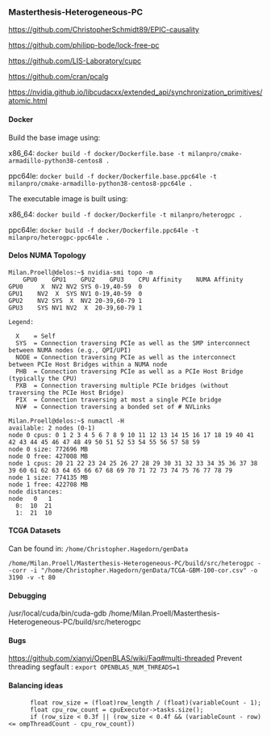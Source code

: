 ### Masterthesis-Heterogeneous-PC

https://github.com/ChristopherSchmidt89/EPIC-causality

https://github.com/philipp-bode/lock-free-pc

https://github.com/LIS-Laboratory/cupc

https://github.com/cran/pcalg

https://nvidia.github.io/libcudacxx/extended_api/synchronization_primitives/atomic.html

#### Docker
Build the base image using:

x86_64: `docker build -f docker/Dockerfile.base -t milanpro/cmake-armadillo-python38-centos8 .`

ppc64le: `docker build -f docker/Dockerfile.base.ppc64le -t milanpro/cmake-armadillo-python38-centos8-ppc64le .`

The executable image is built using:

x86_64: `docker build -f docker/Dockerfile -t milanpro/heterogpc .`

ppc64le: `docker build -f docker/Dockerfile.ppc64le -t milanpro/heterogpc-ppc64le .`

#### Delos NUMA Topology

```
Milan.Proell@delos:~$ nvidia-smi topo -m
	GPU0	GPU1	GPU2	GPU3	CPU Affinity	NUMA Affinity
GPU0	 X 	NV2	NV2	SYS	0-19,40-59	0
GPU1	NV2	 X 	SYS	NV1	0-19,40-59	0
GPU2	NV2	SYS	 X 	NV2	20-39,60-79	1
GPU3	SYS	NV1	NV2	 X 	20-39,60-79	1

Legend:

  X    = Self
  SYS  = Connection traversing PCIe as well as the SMP interconnect between NUMA nodes (e.g., QPI/UPI)
  NODE = Connection traversing PCIe as well as the interconnect between PCIe Host Bridges within a NUMA node
  PHB  = Connection traversing PCIe as well as a PCIe Host Bridge (typically the CPU)
  PXB  = Connection traversing multiple PCIe bridges (without traversing the PCIe Host Bridge)
  PIX  = Connection traversing at most a single PCIe bridge
  NV#  = Connection traversing a bonded set of # NVLinks
```

```
Milan.Proell@delos:~$ numactl -H
available: 2 nodes (0-1)
node 0 cpus: 0 1 2 3 4 5 6 7 8 9 10 11 12 13 14 15 16 17 18 19 40 41 42 43 44 45 46 47 48 49 50 51 52 53 54 55 56 57 58 59
node 0 size: 772696 MB
node 0 free: 427008 MB
node 1 cpus: 20 21 22 23 24 25 26 27 28 29 30 31 32 33 34 35 36 37 38 39 60 61 62 63 64 65 66 67 68 69 70 71 72 73 74 75 76 77 78 79
node 1 size: 774135 MB
node 1 free: 422708 MB
node distances:
node   0   1
  0:  10  21
  1:  21  10
```

#### TCGA Datasets
Can be found in: `/home/Christopher.Hagedorn/genData`

`/home/Milan.Proell/Masterthesis-Heterogeneous-PC/build/src/heterogpc --corr -i "/home/Christopher.Hagedorn/genData/TCGA-GBM-100-cor.csv" -o 3190 -v -t 80`
 
#### Debugging
/usr/local/cuda/bin/cuda-gdb /home/Milan.Proell/Masterthesis-Heterogeneous-PC/build/src/heterogpc

#### Bugs
https://github.com/xianyi/OpenBLAS/wiki/Faq#multi-threaded
Prevent threading segfault : `export OPENBLAS_NUM_THREADS=1`


#### Balancing ideas

```
      float row_size = (float)row_length / (float)(variableCount - 1);
      float cpu_row_count = cpuExecutor->tasks.size();
      if (row_size < 0.3f || (row_size < 0.4f && (variableCount - row) <= ompThreadCount - cpu_row_count))
```